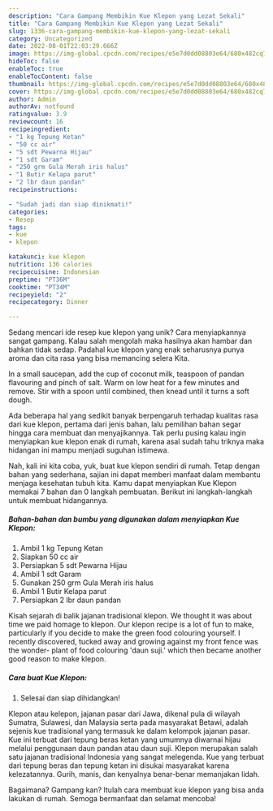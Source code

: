```yaml
---
description: "Cara Gampang Membikin Kue Klepon yang Lezat Sekali"
title: "Cara Gampang Membikin Kue Klepon yang Lezat Sekali"
slug: 1336-cara-gampang-membikin-kue-klepon-yang-lezat-sekali
category: Uncategorized
date: 2022-08-01T22:03:29.666Z
image: https://img-global.cpcdn.com/recipes/e5e7d0dd08803e64/680x482cq70/kue-klepon-foto-resep-utama.jpg
hideToc: false
enableToc: true
enableTocContent: false
thumbnail: https://img-global.cpcdn.com/recipes/e5e7d0dd08803e64/680x482cq70/kue-klepon-foto-resep-utama.jpg
cover: https://img-global.cpcdn.com/recipes/e5e7d0dd08803e64/680x482cq70/kue-klepon-foto-resep-utama.jpg
author: Admin
authorAv: notfound
ratingvalue: 3.9
reviewcount: 16
recipeingredient:
- "1 kg Tepung Ketan"
- "50 cc air"
- "5 sdt Pewarna Hijau"
- "1 sdt Garam"
- "250 grm Gula Merah iris halus"
- "1 Butir Kelapa parut"
- "2 lbr daun pandan"
recipeinstructions:

- "Sudah jadi dan siap dinikmati!"
categories:
- Resep
tags:
- kue
- klepon

katakunci: kue klepon 
nutrition: 136 calories
recipecuisine: Indonesian
preptime: "PT36M"
cooktime: "PT34M"
recipeyield: "2"
recipecategory: Dinner

---
```





Sedang mencari ide resep kue klepon yang unik? Cara menyiapkannya sangat gampang. Kalau salah mengolah maka hasilnya akan hambar dan bahkan tidak sedap. Padahal kue klepon yang enak seharusnya punya aroma dan cita rasa yang bisa memancing selera Kita.





In a small saucepan, add the cup of coconut milk, teaspoon of pandan flavouring and pinch of salt. Warm on low heat for a few minutes and remove. Stir with a spoon until combined, then knead until it turns a soft dough.

Ada beberapa hal yang sedikit banyak berpengaruh terhadap kualitas rasa dari kue klepon, pertama dari jenis bahan, lalu pemilihan bahan segar hingga cara membuat dan menyajikannya. Tak perlu pusing kalau ingin menyiapkan kue klepon enak di rumah, karena asal sudah tahu triknya maka hidangan ini mampu menjadi suguhan istimewa.






Nah, kali ini kita coba, yuk, buat kue klepon sendiri di rumah. Tetap dengan bahan yang sederhana, sajian ini dapat memberi manfaat dalam membantu menjaga kesehatan tubuh kita. Kamu dapat menyiapkan Kue Klepon memakai 7 bahan dan 0 langkah pembuatan. Berikut ini langkah-langkah untuk membuat hidangannya.

<!--inarticleads1-->

##### Bahan-bahan dan bumbu yang digunakan dalam menyiapkan Kue Klepon:

1. Ambil 1 kg Tepung Ketan
1. Siapkan 50 cc air
1. Persiapkan 5 sdt Pewarna Hijau
1. Ambil 1 sdt Garam
1. Gunakan 250 grm Gula Merah iris halus
1. Ambil 1 Butir Kelapa parut
1. Persiapkan 2 lbr daun pandan


Kisah sejarah di balik jajanan tradisional klepon. We thought it was about time we paid homage to klepon. Our klepon recipe is a lot of fun to make, particularly if you decide to make the green food colouring yourself. I recently discovered, tucked away and growing against my front fence was the wonder- plant of food colouring &#39;daun suji.&#39; which then became another good reason to make klepon. 

<!--inarticleads2-->

##### Cara buat Kue Klepon:


1. Selesai dan siap dihidangkan!

Klepon atau kelepon, jajanan pasar dari Jawa, dikenal pula di wilayah Sumatra, Sulawesi, dan Malaysia serta pada masyarakat Betawi, adalah sejenis kue tradisional yang termasuk ke dalam kelompok jajanan pasar. Kue ini terbuat dari tepung beras ketan yang umumnya diwarnai hijau melalui penggunaan daun pandan atau daun suji. Klepon merupakan salah satu jajanan tradisional Indonesia yang sangat melegenda. Kue yang terbuat dari tepung beras dan tepung ketan ini disukai masyarakat karena kelezatannya. Gurih, manis, dan kenyalnya benar-benar memanjakan lidah. 

Bagaimana? Gampang kan? Itulah cara membuat kue klepon yang bisa anda lakukan di rumah. Semoga bermanfaat dan selamat mencoba!
